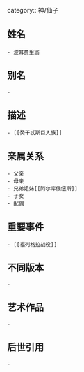 category:: 神/仙子
## 姓名
	- 波耳费里翁
## 别名
	-
## 描述
	- [[癸干忒斯巨人族]]
## 亲属关系
	- 父亲
	- 母亲
	- 兄弟姐妹[[阿尔库俄纽斯]]
	- 子女
	- 配偶
## 重要事件
	- [[福列格拉战役]]
## 不同版本
	-
## 艺术作品
	-
## 后世引用
	-
